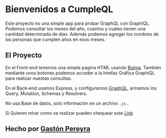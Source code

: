 Bienvenidos a CumpleQL
=================

Este proyecto es una simple app para probar GraphQL con GraphiQL.
Podemos consultar los meses del año, cuantos y cuales tienen una cantidad determinada de dias.
Además podemos agregar los nombres de las personas que cumplen años en esos meses.


El Proyecto
------------

En el Front-end tenemos una simple pagina HTML usando [Bulma](https://bulma.io/).
También mediante unos botones podemos acceder a la Intefaz Gráfica GraphiQL para realizar nuestas consultas.

En el Back-end usamos Express, y configuramos [GraphQL](https://graphql.org/), armamos los Query, Mutation, Schemas y Resolvers.

No usa Base de datos, solo información en un archivo `.js` .

Si Quieren mirar como se realizar pueden chequear este [Link](https://github.com/gastonpereyra/Apuntes_GraphQL)

Hecho por [Gastón Pereyra](https://github.com/gastonpereyra)
-------------------
